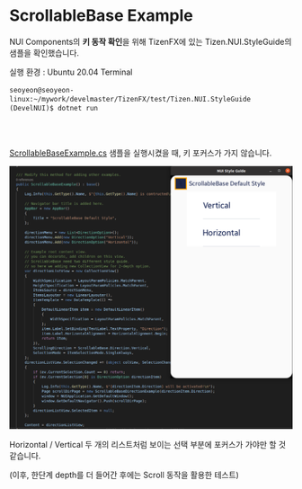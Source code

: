 # ScrollableBase Example

NUI Components의 **키 동작 확인**을 위해 TizenFX에 있는 Tizen.NUI.StyleGuide의 샘플을 확인했습니다.

실행 환경 : Ubuntu 20.04 Terminal

```
seoyeon@seoyeon-linux:~/mywork/develmaster/TizenFX/test/Tizen.NUI.StyleGuide (DevelNUI)$ dotnet run
```

<br>
<br>

[ScrollableBaseExample.cs](https://github.com/Samsung/TizenFX/blob/master/test/Tizen.NUI.StyleGuide/Examples/ScrollableBase/ScrollableBaseExample.cs) 샘플을 실행시켰을 때, 키 포커스가 가지 않습니다.


![Scrollable](./ScrollableKey.png)


Horizontal / Vertical 두 개의 리스트처럼 보이는 선택 부분에 포커스가 가야만 할 것 같습니다.

(이후, 한단계 depth를 더 들어간 후에는 Scroll 동작을 활용한 테스트)
